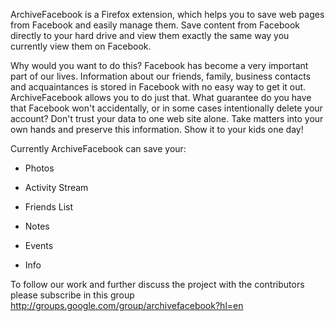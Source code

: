 ArchiveFacebook is a Firefox extension, which helps you to save web pages from Facebook and easily manage them. Save content from Facebook directly to your hard drive and view them exactly the same way you currently view them on Facebook.

Why would you want to do this? Facebook has become a very important part of our lives. Information about our friends, family, business contacts and acquaintances is stored in Facebook with no easy way to get it out. ArchiveFacebook allows you to do just that. What guarantee do you have that Facebook won't accidentally, or in some cases intentionally delete your account? Don't trust your data to one web site alone. Take matters into your own hands and preserve this information. Show it to your kids one day!

Currently ArchiveFacebook can save your:

* Photos

* Activity Stream

* Friends List

* Notes

* Events

* Info

To follow our work and further discuss the project with the contributors please subscribe in this group http://groups.google.com/group/archivefacebook?hl=en
